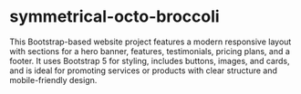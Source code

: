 # symmetrical-octo-broccoli
This Bootstrap-based website project features a modern responsive layout with sections for a hero banner, features, testimonials, pricing plans, and a footer. It uses Bootstrap 5 for styling, includes buttons, images, and cards, and is ideal for promoting services or products with clear structure and mobile-friendly design.
